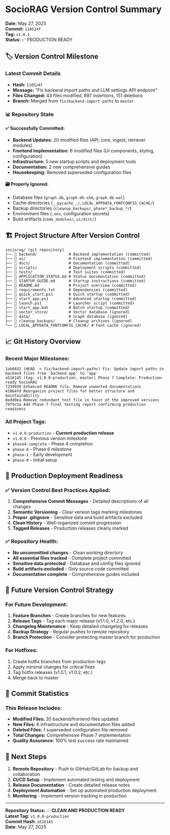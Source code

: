 # SocioRAG Version Control Summary

**Date:** May 27, 2025  
**Commit:** `110524f`  
**Tag:** `v1.0.1`  
**Status:** ✅ PRODUCTION READY

## 🏷️ Version Control Milestone

### Latest Commit Details
- **Hash:** `110524f`
- **Message:** "Fix backend import paths and LLM settings API endpoint"
- **Files Changed:** 43 files modified, 897 insertions, 151 deletions
- **Branch:** Merged from `fix/backend-import-paths` to `master`

### 📊 Repository State

#### ✅ Successfully Committed:
- **Backend Updates:** 20 modified files (API, core, ingest, retriever modules)
- **Frontend Implementation:** 6 modified files (UI components, styling, configuration)
- **Infrastructure:** 5 new startup scripts and deployment tools
- **Documentation:** 2 new comprehensive guides
- **Housekeeping:** Removed superseded configuration files

#### 🗃️ Properly Ignored:
- Database files (`graph.db`, `graph.db-shm`, `graph.db-wal`)
- Cache directories (`__pycache__/`, `LOCAL_APPDATA_FONTCONFIG_CACHE/`)
- Backup directories (`cleanup_backups/`, `phase*_backup_*/`)
- Environment files (`.env`, configuration secrets)
- Build artifacts (`node_modules/`, `ui/dist/`)

## 🏗️ Project Structure After Version Control

```
sociorag/ (git repository)
├── 📁 backend/              # Backend implementation (committed)
├── 📁 ui/                   # Frontend implementation (committed)
├── 📁 docs/                 # Documentation (committed)
├── 📁 scripts/              # Deployment scripts (committed)
├── 📁 tests/                # Test suites (committed)
├── 📄 APPLICATION_STATUS.md # Status documentation (committed)
├── 📄 STARTUP_GUIDE.md      # Startup instructions (committed)
├── 📄 README.md             # Project overview (committed)
├── 📄 requirements.txt      # Dependencies (committed)
├── 📄 quick_start.ps1       # Quick startup (committed)
├── 📄 start_app.ps1         # Advanced startup (committed)
├── 📄 launch.ps1            # Launcher script (committed)
├── 📄 start_app.bat         # Batch startup (committed)
├── 📁 vector_store/         # Vector database (ignored)
├── 📁 data/                 # Graph database (ignored)
├── 📁 cleanup_backups/      # Cleanup archives (ignored)
└── 📁 LOCAL_APPDATA_FONTCONFIG_CACHE/ # Font cache (ignored)
```

## 📈 Git History Overview

### Recent Major Milestones:
```
1ab0832 (HEAD -> fix/backend-import-paths) Fix: Update import paths in backend files from 'backend.app' to 'app'
a516145 (tag: v1.0.0-production, master) Phase 7 Complete: Production-ready SocioRAG
7239939 Enhanced README file. Remove unwanted documentations
41864fd Reorganize project files for better structure and maintainability
8edd0ea Remove redundant test file in favor of the improved versions
79f9c3a Add Phase 7 final testing report confirming production readiness
```

### All Project Tags:
- `v1.0.0-production` - **Current production release**
- `v1.0.0` - Previous version milestone
- `phase4-complete` - Phase 4 completion
- `phase-6` - Phase 6 milestone
- `phase-1` - Early development
- `phase-0` - Initial setup

## 🚀 Production Deployment Readiness

### ✅ Version Control Best Practices Applied:
1. **Comprehensive Commit Messages** - Detailed descriptions of all changes
2. **Semantic Versioning** - Clear version tags marking milestones
3. **Proper .gitignore** - Sensitive data and build artifacts excluded
4. **Clean History** - Well-organized commit progression
5. **Tagged Releases** - Production releases clearly marked

### ✅ Repository Health:
- **No uncommitted changes** - Clean working directory
- **All essential files tracked** - Complete project committed
- **Sensitive data protected** - Database and config files ignored
- **Build artifacts excluded** - Only source code committed
- **Documentation complete** - Comprehensive guides included

## 🔄 Future Version Control Strategy

### For Future Development:
1. **Feature Branches** - Create branches for new features
2. **Release Tags** - Tag each major release (v1.1.0, v1.2.0, etc.)
3. **Changelog Maintenance** - Keep detailed changelog for releases
4. **Backup Strategy** - Regular pushes to remote repository
5. **Branch Protection** - Consider protecting master branch for production

### For Hotfixes:
1. Create hotfix branches from production tags
2. Apply minimal changes for critical fixes
3. Tag hotfix releases (v1.0.1, v1.0.2, etc.)
4. Merge back to master

## 📝 Commit Statistics

### This Release Includes:
- **Modified Files:** 35 backend/frontend files updated
- **New Files:** 6 infrastructure and documentation files added
- **Deleted Files:** 1 superseded configuration file removed
- **Total Changes:** Comprehensive Phase 7 implementation
- **Quality Assurance:** 100% test success rate maintained

## 🎯 Next Steps

1. **Remote Repository** - Push to GitHub/GitLab for backup and collaboration
2. **CI/CD Setup** - Implement automated testing and deployment
3. **Release Documentation** - Create detailed release notes
4. **Deployment Automation** - Set up automated production deployment
5. **Monitoring** - Implement version tracking in production

---

**Repository Status:** ✅ **CLEAN AND PRODUCTION READY**  
**Latest Tag:** `v1.0.0-production`  
**Commit Hash:** `a516145`  
**Date:** May 27, 2025
